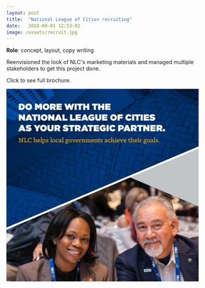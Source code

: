 ```yaml
---
layout: post
title:  "National League of Cities recruiting"
date:   2018-09-01 12:53:02
image: /assets/recruit.jpg
---
```


**Role**: concept, layout, copy writing

Reenvisioned the look of NLC's marketing materials and managed multiple stakeholders to get this project done.

Click to see full brochure.

[![Autonomous Vehicle Pilots Across America](/assets/recruit.jpg)](/projects/FINAL-recruiting-brochure.pdf)
